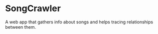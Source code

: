 # SongCrawler
A web app that gathers info about songs and helps tracing relationships between them.
